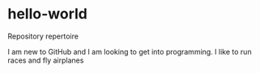 # hello-world
Repository repertoire 

I am new to GitHub and I am looking to get into programming.
I like to run races and fly airplanes
